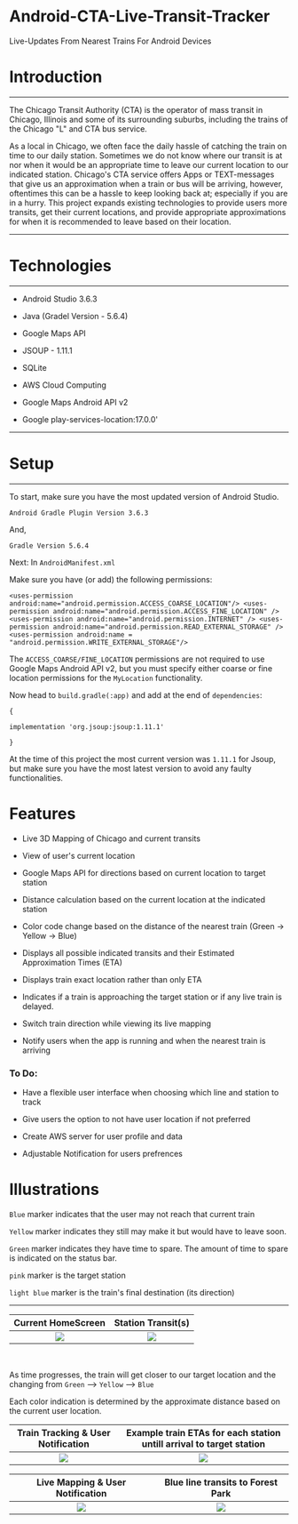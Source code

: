 #  Android-CTA-Live-Transit-Tracker

Live-Updates From Nearest Trains For Android Devices 


 # Introduction
 
<dl>
 <hr>
 
 The Chicago Transit Authority (CTA) is the operator of mass transit in Chicago, 
 Illinois and some of its surrounding suburbs, including the trains of the Chicago "L" and CTA bus service.
 
As a local in Chicago, we often face the daily hassle of catching the train on time to our daily station. Sometimes we do not know where our transit is at nor when it would be an appropriate time to leave our current location to our indicated station. Chicago's CTA service offers Apps or TEXT-messages that give us an approximation when a train or bus will be arriving, however, oftentimes this can be a hassle to keep looking back at; especially if you are in a hurry. This project expands existing technologies to provide users more transits, get their current locations, and provide appropriate approximations for when it is recommended to leave based on their location. 
 
 <hr>
 
# Technologies
 
 <hr>
 
 - Android Studio 3.6.3
 
 - Java (Gradel Version - 5.6.4)
 
 - Google Maps API

 - JSOUP - 1.11.1
 
 - SQLite
 
 - AWS Cloud Computing
 
 - Google Maps Android API v2
 
 - Google play-services-location:17.0.0'
 
 <hr>
 
 
# Setup

<hr>
 
 To start, make sure you have the most updated version of Android Studio. 
 
 `Android Gradle Plugin Version 3.6.3`
 
 And,
 
 `Gradle Version 5.6.4`
 
 Next: In `AndroidManifest.xml`
 
 Make sure you have (or add) the following permissions: 
 
 `
   <uses-permission android:name="android.permission.ACCESS_COARSE_LOCATION"/>
    <uses-permission android:name="android.permission.ACCESS_FINE_LOCATION" />
    <uses-permission android:name="android.permission.INTERNET" />
    <uses-permission android:name="android.permission.READ_EXTERNAL_STORAGE" />
    <uses-permission android:name = "android.permission.WRITE_EXTERNAL_STORAGE"/>
 `
 
 
 The `ACCESS_COARSE/FINE_LOCATION` permissions are not required to use Google Maps Android API v2, but you must specify either coarse or fine location permissions for the `MyLocation` functionality.
 
 
 Now head to `build.gradle(:app)` and add at the end of `dependencies`:
 
 `{`

`implementation 'org.jsoup:jsoup:1.11.1'`
 
 `}`
 
 At the time of this project the most current version was `1.11.1` for Jsoup, but make sure you have the most latest version to avoid any faulty functionalities.
 
 
 # Features
 
 - Live 3D Mapping of Chicago and current transits
 
 - View of user's current location
 
 - Google Maps API for directions based on current location to target station
 
 - Distance calculation based on the current location at the indicated station
 
 - Color code change based on the distance of the nearest train (Green -> Yellow -> Blue)

- Displays all possible indicated transits and their Estimated Approximation Times (ETA)

- Displays train exact location rather than only ETA 

- Indicates if a train is approaching the target station or if any live train is delayed. 

- Switch train direction while viewing its live mapping

-  Notify users when the app is running and when the nearest train is arriving
 
 ### To Do:
 
 - Have a flexible user interface when choosing which line and station to track
 
 - Give users the option to not have user location if not preferred
 
 - Create AWS server for user profile and data
 
 - Adjustable Notification for users prefrences
 

 
 
 # Illustrations
 
 
 `Blue` marker indicates that the user may not reach that current train 

`Yellow` marker indicates they still may make it but would have to leave soon.

`Green` marker indicates they have time to spare. The amount of time to spare is indicated on the status bar. 

`pink` marker is the target station

`light blue` marker is the train's final destination (its direction)
 
 <hr>
 

 Current HomeScreen   |  Station Transit(s)
:-------------------------:|:-------------------------:
![](images/pic1.png)  |  ![](images/pic3.png)


<dl><br></dl>

As time progresses, the train will get closer to our target location and the changing from `Green` --> `Yellow` --> `Blue`

Each color indication is determined by the approximate distance based on the current user location. 


Train Tracking & User Notification   |  Example train ETAs for each station untill arrival to target station
:-------------------------:|:-------------------------:
![](images/pic4.png)  |  ![](images/pic2.png)






 Live Mapping & User Notification   |  Blue line transits to Forest Park
:-------------------------:|:-------------------------:
![](images/pic5.png)  |  ![](images/pic7.png)

 
 
</dl>




 

